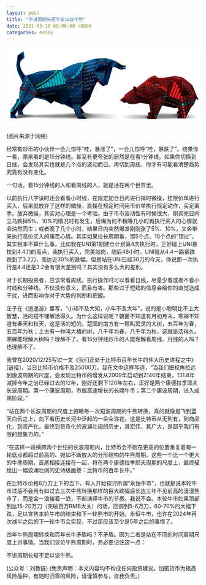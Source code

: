 ```yaml
---
layout: post
title: "不讲周期长短不足以谈牛熊"
date: 2021-03-18 08:00:00 +0800
categories: essay
---
```


![](/images/2021/20210318.jpg)

(图片来源于网络)

经常有炒币的小伙伴一会儿惊呼“哇，暴涨了”，一会儿惊呼“哇，暴跌了”。结果你一看，原来看的是15分钟线。甚至有更夸张的居然是在看1分钟线。如果你切换到日线，会发现其实也就是几个点的波动而已。再切到周线，你才有可能看清楚趋势究竟有没有变化。

一句话，看15分钟线的人和看周线的人，就是活在两个世界里。

以前执行八字诀时还会看看小时线，在规定加仓日内进行择时微操，挂限价单进行买入，后来就放弃了这样的微操，直接在规定时间用市价单执行规定动作，买定离手。放弃微操，其实对心理是一个考验。由于币市波动性有时候很大，刚买完日内立马跌掉5%、10%的情况时有发生，后悔为何不稍等几小时再执行买入的心情就会油然而生；或者晚了几个小时，结果日内突然爆发刚刚涨了5%、10%，又会带来执行高价买入的痛苦心情。其实如果拉长周期看，那5个点、10个点的“错过”，其实根本不算什么事。比如我在UNI第1期建仓计划第4次执行时，正好碰上UNI暴拉到4.4刀的高点，我执行买入，完美站岗，随后48小时，UNI就从4.4一路暴跌跌到了3.2刀，高达近30%的跌幅。但是站在UNI已经30刀的今天，你说那一次执行是4.4还是3.2会有很大差别吗？其实没有多么大的差别。

对于长期投资者，应该常看周线，执行操作时可以看看日线，尽量少看或者不看小时线和分钟线。不仅没有意义，而且有害。那些过于短线的信息会给你的直觉造成干扰，进而影响你对于大势的判断和把握。

庄子在《逍遥游》里写，“小知不及大知，小年不及大年”，说的是小聪明比不上大智慧，活的短不理解活得久。为什么这样说呢？朝菌不知道有月初月末，寒蝉不知道有春天和秋天，这是活的短的。楚国的南方有一颗叫冥灵的大树，五百年为春，五百年为秋；上古有一种叫大椿的树，八千年为春，八千年为秋，这就是活得久。寒蝉能理解大树吗？理解不了。看15分钟线炒币的人能理解看周线、月线的人吗？也理解不了。

我曾在2020/12/25写过一文《我们正处于比特币百年长牛的伟大历史进程之中》[链接]，当日比特币价格不及25000刀。我在文中这样写道，“当我们把视角拉远到康波周期的尺度，会发现比特币的增发从2009年启动到2140年结束，131.8年减掉今年之前已经过去的12年，刚好还剩下120年左右，正好是两个康德拉季耶夫长波周期。第一个康波周期，市值高速增长的长期牛市；第二个康波周期，进入成熟阶段。”

“站在两个长波周期的尺度上俯瞰每一次短波周期的牛熊转换，真的就像是飞到蓝天白云之上，向下看历史长河中泛起的一朵朵浪花。这是比特币从无到有，到商品化，到资产化，最终到货币化的波澜壮阔的历史，其宏伟，其广大，是超乎我们有限的想象力的。”

“在这样一段横跨两个世纪的长波周期内，比特币会不断在更高的位置重复着每一轮低点都超过前高的、宛如不断放大的分形结构的牛熊周期。这些一个比一个更大的牛熊周期，首尾相接连接在一起，将在两个康德拉季耶夫周期的尺度上，最终描绘出一幅波澜壮阔的史诗级画卷：比特币的百年长牛。”

在比特币价格6万刀上下的当下，有人开始探讨所谓“永恒牛市”，也就是说本轮牛市过后不会再有如过去三次牛熊转换那样的巨大跌幅后长达三年不见前高的漫漫熊市了，而是会一浪接着一浪，不断演绎牛市的节奏。我说不会。本轮牛市如果顶部到达15-20万刀（突破百万RMB大关）的话，回调到5-6万刀，60-70%的大幅下跌，足以宣告本轮牛市的结束和下一轮熊市的开始。永恒牛市，也许在2024年再次减半之后的下一轮牛市会实现，不过那应该至少是5年之后的事情了。

四年牛熊周期转换和百年长牛矛盾吗？不矛盾。因为二者是站在不同的时间周期尺度上讲事情。当我们谈论牛熊周期时，务必要记住这一点：

不讲周期长短不足以谈牛熊。

(公众号：刘教链)
(免责声明：本文内容均不构成任何投资建议。加密货币为极高风险品种，有随时归零的风险，请谨慎参与，自我负责。)
